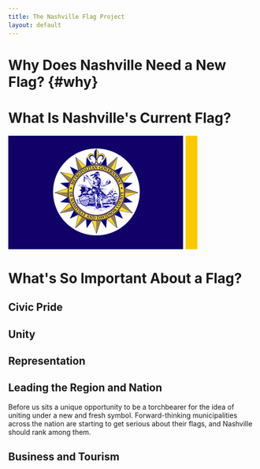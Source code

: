 ```yaml
---
title: The Nashville Flag Project
layout: default
---
```


# Why Does Nashville Need a New Flag? {#why}

# What Is Nashville's Current Flag?

![The current flag of the city of Nashville](https://raw.githubusercontent.com/jholloway/nashvilleflag/master/docs/img/current-nashville-flag.png)

# What's So Important About a Flag?

## Civic Pride

## Unity

## Representation

## Leading the Region and Nation

Before us sits a unique opportunity to be a torchbearer for the idea of uniting under a new and fresh symbol. Forward-thinking municipalities across the nation are starting to get serious about their flags, and Nashville should rank among them.

## Business and Tourism

